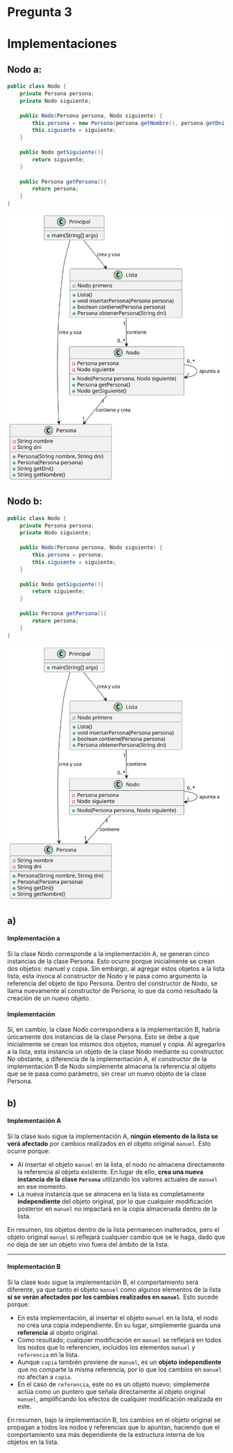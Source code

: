 # Pregunta 3

# Implementaciones

## Nodo a:
```java
public class Nodo {
    private Persona persona;
    private Nodo siguiente;
    
    public Nodo(Persona persona, Nodo siguiente) {
        this.persona = new Persona(persona.getNombre(), persona.getDni());
        this.siguiente = siguiente;
    }

    public Nodo getSiguiente(){
        return siguiente;
    }

    public Persona getPersona(){
        return persona;
    }
}
```

![Diagrama UML](Diagramas/diagramaImplementacionA.svg)

## Nodo b:
```java
public class Nodo {
    private Persona persona;
    private Nodo siguiente;
    
    public Nodo(Persona persona, Nodo siguiente) {
        this.persona = persona;
        this.siguiente = siguiente;
    } 

    public Nodo getSiguiente(){
        return siguiente;
    }

    public Persona getPersona(){
        return persona;
    }
}
```

![Diagrama UML](Diagramas/diagramaImplementacionB.svg)

## a)
#### Implementación a
Si la clase Nodo corresponde a la implementación A, se generan cinco instancias de la clase Persona.
Esto ocurre porque inicialmente se crean dos objetos: manuel y copia. Sin embargo, al agregar estos objetos a la lista lista, esta invoca al constructor de Nodo y le pasa como argumento la referencia del objeto de tipo Persona. Dentro del constructor de Nodo, se llama nuevamente al constructor de Persona, lo que da como resultado la creación de un nuevo objeto.

#### Implementación
Si, en cambio, la clase Nodo correspondiera a la implementación B, habría únicamente dos instancias de la clase Persona.
Esto se debe a que inicialmente se crean los mismos dos objetos, manuel y copia. Al agregarlos a la lista, esta instancia un objeto de la clase Nodo mediante su constructor. No obstante, a diferencia de la implementación A, el constructor de la implementación B de Nodo simplemente almacena la referencia al objeto que se le pasa como parámetro, sin crear un nuevo objeto de la clase Persona.

## b)


#### Implementación A

Si la clase `Nodo` sigue la implementación A, **ningún elemento de la lista se verá afectado** por cambios realizados en el objeto original `manuel`. Esto ocurre porque:

- Al insertar el objeto `manuel` en la lista, el nodo no almacena directamente la referencia al objeto existente. En lugar de ello, **crea una nueva instancia de la clase `Persona`** utilizando los valores actuales de `manuel` en ese momento.
- La nueva instancia que se almacena en la lista es completamente **independiente** del objeto original, por lo que cualquier modificación posterior en `manuel` no impactará en la copia almacenada dentro de la lista.

En resumen, los objetos dentro de la lista permanecen inalterados, pero el objeto original `manuel` sí reflejará cualquier cambio que se le haga, dado que no deja de ser un objeto vivo fuera del ámbito de la lista.

---

#### Implementación B

Si la clase `Nodo` sigue la implementación B, el comportamiento será diferente, ya que tanto el objeto `manuel` como algunos elementos de la lista **sí se verán afectados por los cambios realizados en `manuel`**. Esto sucede porque:

- En esta implementación, al insertar el objeto `manuel` en la lista, el nodo no crea una copia independiente. En su lugar, simplemente guarda una **referencia** al objeto original.
- Como resultado, cualquier modificación en `manuel` se reflejará en todos los nodos que lo referencien, incluidos los elementos `manuel` y `referencia` en la lista.
- Aunque `copia` también proviene de `manuel`, es un **objeto independiente** que no comparte la misma referencia, por lo que los cambios en `manuel` no afectan a `copia`.
- En el caso de `referencia`, este no es un objeto nuevo; simplemente actúa como un puntero que señala directamente al objeto original `manuel`, amplificando los efectos de cualquier modificación realizada en este.

En resumen, bajo la implementación B, los cambios en el objeto original se propagan a todos los nodos y referencias que lo apuntan, haciendo que el comportamiento sea más dependiente de la estructura interna de los objetos en la lista.

